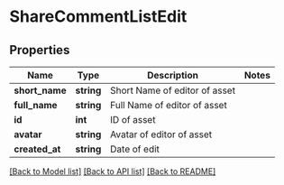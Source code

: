 # ShareCommentListEdit

## Properties
Name | Type | Description | Notes
------------ | ------------- | ------------- | -------------
**short_name** | **string** | Short Name of editor of asset | 
**full_name** | **string** | Full Name of editor of asset | 
**id** | **int** | ID of asset | 
**avatar** | **string** | Avatar of editor of asset | 
**created_at** | **string** | Date of edit | 

[[Back to Model list]](../README.md#documentation-for-models) [[Back to API list]](../README.md#documentation-for-api-endpoints) [[Back to README]](../README.md)


